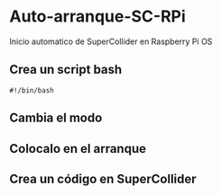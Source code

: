 # Auto-arranque-SC-RPi
Inicio automatico de SuperCollider en Raspberry Pi OS

## Crea un script bash
```
#!/bin/bash

```
## Cambia el modo
## Colocalo en el arranque
## Crea un código en SuperCollider
